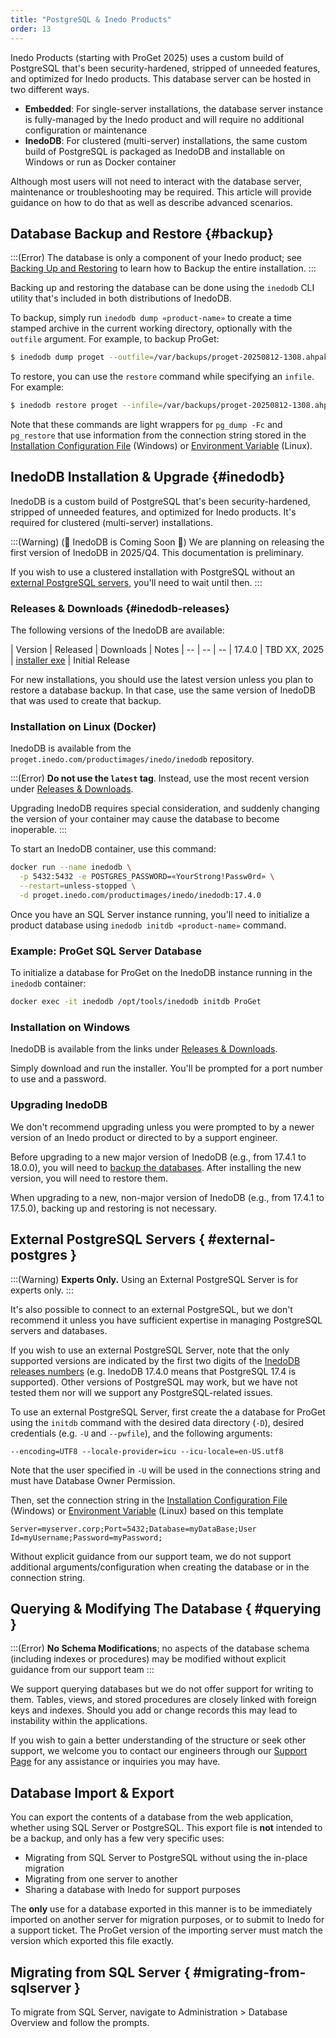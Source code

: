```yaml
---
title: "PostgreSQL & Inedo Products"
order: 13
---
```


<!--
:::(Internal)
Starting with ProGet 2025, we have embarked on our multi-year journey of [saying goodbye to SQL Server](https://blog.inedo.com/inedo/so-long-sql-server-thanks-for-all-the-fetch/). 
In its place, we will be switching to an embedded distribution of PostgreSQL with the option to use your own PostgreSQL Server. We also plan to support both databases for at least two major releases, to make the transition as painless as possible. There’s no rush to migrate immediately.
:::
-->

Inedo Products (starting with ProGet 2025) uses a custom build of PostgreSQL that's been security-hardened, stripped of unneeded features, and optimized for Inedo products. This database server can be hosted in two different ways.

* **Embedded**: For single-server installations, the database server instance is fully-managed by the Inedo product and will require no additional configuration or maintenance
* **InedoDB**: For clustered (multi-server) installations, the same custom build of PostgreSQL is packaged as InedoDB and installable on Windows or run as Docker container

Although most users will not need to interact with the database server, maintenance or troubleshooting may be required. This article will provide guidance on how to do that as well as describe advanced scenarios.

## Database Backup and Restore {#backup}

:::(Error)
The database is only a component of your Inedo product; see [Backing Up and Restoring](/docs/installation/backing-up-restoring) to learn how to Backup the entire installation.
:::


Backing up and restoring the database can be done using the `inedodb` CLI utility that's included in both distributions of InedoDB.

To backup, simply run `inedodb dump «product-name»` to create a time stamped archive in the current working directory, optionally with the `outfile` argument. For example, to backup ProGet:

```bash
$ inedodb dump proget --outfile=/var/backups/proget-20250812-1308.ahpak
```

To restore, you can use the `restore` command while specifying an `infile`. For example:

```bash
$ inedodb restore proget --infile=/var/backups/proget-20250812-1308.ahpak
```

Note that these commands are light wrappers for `pg_dump -Fc` and `pg_restore` that use information from the connection string stored in the [Installation Configuration File](/docs/installation/configuration-files) (Windows) or [Environment Variable](/docs/installation/linux/supported-environment-variables) (Linux).



## InedoDB Installation & Upgrade {#inedodb}

InedoDB is a custom build of PostgreSQL that's been security-hardened, stripped of unneeded features, and optimized for Inedo products. It's required for clustered (multi-server) installations.

:::(Warning) (🚧 InedoDB is Coming Soon 🚧)
We are planning on releasing the first version of InedoDB in 2025/Q4. This documentation is preliminary.

If you wish to use a clustered installation with PostgreSQL without an [external PostgreSQL servers](#external-postgres), you'll need to wait until then.
:::

### Releases & Downloads {#inedodb-releases}

The following versions of the InedoDB are available:

| Version | Released | Downloads | Notes
| -- | -- | --
| 17.4.0 | TBD XX, 2025 | [installer exe](#) | Initial Release

For new installations, you should use the latest version unless you plan to restore a database backup. In that case, use the same version of InedoDB that was used to create that backup.

<!--
#inedodb-releases}
Note that the first two digits of InedoDB's version correspond to the [PostgreSQL version number](https://www.postgresql.org/support/versioning/) used.
-->


### Installation on Linux (Docker)

InedoDB is available from the `proget.inedo.com/productimages/inedo/inedodb` repository.

:::(Error)
**Do not use the `latest` tag**. Instead, use the most recent version under [Releases & Downloads](#inedodb-releases}).

Upgrading InedoDB requires special consideration, and suddenly changing the version of your container may cause the database to become inoperable.
:::

To start an InedoDB container, use this command:

```bash
docker run --name inedodb \
  -p 5432:5432 -e POSTGRES_PASSWORD=«YourStrong!Passw0rd» \
  --restart=unless-stopped \
  -d proget.inedo.com/productimages/inedo/inedodb:17.4.0
```

Once you have an SQL Server instance running, you'll need to initialize a product database using `inedodb initdb «product-name»` command.

### Example: ProGet SQL Server Database
To initialize a database for ProGet on the InedoDB instance running in the `inedodb` container:

```bash
docker exec -it inedodb /opt/tools/inedodb initdb ProGet
```

### Installation on Windows

InedoDB is available from the links under [Releases & Downloads](#inedodb-releases}).

Simply download and run the installer. You'll be prompted for a port number to use and a password.

### Upgrading InedoDB

We don't recommend upgrading unless you were prompted to by a newer version of an Inedo product or directed to by a support engineer.

Before upgrading to a new major version of InedoDB (e.g., from 17.4.1 to 18.0.0), you will need to [backup the databases](#backup). After installing the new version, you will need to restore them.

When upgrading to a new, non-major version of InedoDB (e.g., from 17.4.1 to 17.5.0), backing up and restoring is not necessary.

## External PostgreSQL Servers { #external-postgres }

:::(Warning)
**Experts Only.** Using an External PostgreSQL Server is for experts only.
:::

It's also possible to connect to an external PostgreSQL, but we don't recommend it unless you have sufficient expertise in managing PostgreSQL servers and databases.

If you wish to use an external PostgreSQL Server, note that the only supported versions are indicated by the first two digits of the [InedoDB releases numbers](#inedodb-releases) (e.g. InedoDB 17.4.0 means that PostgreSQL 17.4 is supported). Other versions of PostgreSQL may work, but we have not tested them nor will we support any PostgreSQL-related issues.

To use an external PostgreSQL Server, first create the a database for ProGet using the `initdb` command with the desired data directory (`-D`), desired credentials (e.g. `-U` and `--pwfile`), and the following arguments:
```
--encoding=UTF8 --locale-provider=icu --icu-locale=en-US.utf8
```

Note that the user specified in `-U` will be used in the connections string and must have Database Owner Permission. 

Then, set the connection string in the [Installation Configuration File](/docs/installation/configuration-files) (Windows) or [Environment Variable](/docs/installation/linux/supported-environment-variables) (Linux) based on this template

```
Server=myserver.corp;Port=5432;Database=myDataBase;User Id=myUsername;Password=myPassword;
```

Without explicit guidance from our support team, we do not support additional arguments/configuration when creating the database or in the connection string.

## Querying & Modifying The Database { #querying }

:::(Error)
**No Schema Modifications**; no aspects of the database schema (including indexes or procedures) may be modified without explicit guidance from our support team
:::

We support querying databases but we do not offer support for writing to them. Tables, views, and stored procedures are closely linked with foreign keys and indexes. Should you add or change records this may lead to instability within the applications.

If you wish to gain a better understanding of the structure or seek other support, we welcome you to contact our engineers through our [Support Page](https://inedo.com/support) for any assistance or inquiries you may have.


## Database Import & Export

You can export the contents of a database from the web application, whether using SQL Server or PostgreSQL. This export file is **not** intended to be a backup, and only has a few very specific uses:

 * Migrating from SQL Server to PostgreSQL without using the in-place migration
 * Migrating from one server to another
 * Sharing a database with Inedo for support purposes

The **only** use for a database exported in this manner is to be immediately imported on another server for migration purposes, or to submit to Inedo for a support ticket. The ProGet version of the importing server must match the version which exported this file exactly.


## Migrating from SQL Server { #migrating-from-sqlserver }

To migrate from SQL Server,  navigate to Administration > Database Overview and follow the prompts.